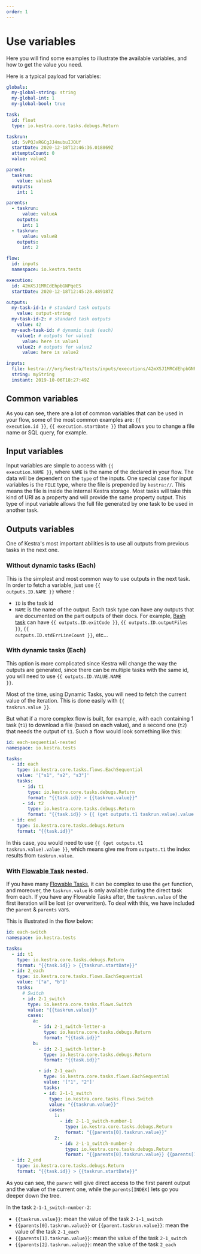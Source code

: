 ```yaml
---
order: 1
---
```


# Use variables

Here you will find some examples to illustrate the available variables, and how to get the value you need.

Here is a typical payload for variables:

```yaml
globals:
  my-global-string: string
  my-global-int: 1
  my-global-bool: true

task:
  id: float
  type: io.kestra.core.tasks.debugs.Return

taskrun:
  id: 5vPQJxRGCgJJ4mubuIJOUf
  startDate: 2020-12-18T12:46:36.018869Z
  attemptsCount: 0
  value: value2

parent:
  taskrun:
    value: valueA
  outputs:
    int: 1

parents:
  - taskrun:
      value: valueA
    outputs:
      int: 1
  - taskrun:
      value: valueB
    outputs:
      int: 2

flow:
  id: inputs
  namespace: io.kestra.tests

execution:
  id: 42mXSJ1MRCdEhpbGNPqeES
  startDate: 2020-12-18T12:45:28.489187Z

outputs:
  my-task-id-1: # standard task outputs
    value: output-string
  my-task-id-2: # standard task outputs
    value: 42
  my-each-task-id: # dynamic task (each)
    value1: # outputs for value1
      value: here is value1
    value2: # outputs for value2
      value: here is value2

inputs:
  file: kestra:///org/kestra/tests/inputs/executions/42mXSJ1MRCdEhpbGNPqeES/inputs/file/application.yml
  string: myString
  instant: 2019-10-06T18:27:49Z
```


## Common variables
As you can see, there are a lot of common variables that can be used in your flow, some of the most common examples are: <code v-pre>{{ execution.id }}</code>, <code v-pre>{{ execution.startDate }}</code> that allows you to change a file name or SQL query, for example.

## Input variables
Input variables are simple to access with <code v-pre>{{ execution.NAME }}</code>, where `NAME` is the name of the declared in your flow. The data will be dependent on the `type` of the inputs.
One special case for input variables is the `FILE` type, where the file is prepended by `kestra://`. This means the file is inside the internal Kestra storage. Most tasks will take this kind of URI as a property and will provide the same property output. This type of input variable allows the full file generated by one task to be used in another task.

## Outputs variables
One of Kestra's most important abilities is to use all outputs from previous tasks in the next one.

### Without dynamic tasks (Each)
This is the simplest and most common way to use outputs in the next task. In order to fetch a variable, just use <code v-pre>{{ outputs.ID.NAME }}</code> where :
* `ID` is the task id
* `NAME` is the name of the output. Each task type can have any outputs that are documented on the part outputs of their docs. For example, [Bash task](/plugins/core/tasks/scripts/io.kestra.core.tasks.scripts.Bash.md#outputs) can have <code v-pre>{{ outputs.ID.exitCode }}</code>, <code v-pre>{{ outputs.ID.outputFiles }}</code>, <code v-pre>{{ outputs.ID.stdErrLineCount }}</code>, etc...

### With dynamic tasks (Each)
This option is more complicated since Kestra will change the way the outputs are generated, since there can be multiple tasks with the same id, you will need to use <code v-pre>{{ outputs.ID.VALUE.NAME }}</code>.

Most of the time, using Dynamic Tasks, you will need to fetch the current value of the iteration. This is done easily with <code v-pre>{{ taskrun.value }}</code>.

But what if a more complex flow is built, for example, with each containing 1 task (`t1`) to download a file (based on each value), and a second one (`t2`) that needs the output of `t1`. Such a flow would look something like this:

```yaml
id: each-sequential-nested
namespace: io.kestra.tests

tasks:
  - id: each
    type: io.kestra.core.tasks.flows.EachSequential
    value: '["s1", "s2", "s3"]'
    tasks:
      - id: t1
        type: io.kestra.core.tasks.debugs.Return
        format: "{{task.id}} > {{taskrun.value}}"
      - id: t2
        type: io.kestra.core.tasks.debugs.Return
        format: "{{task.id}} > {{ (get outputs.t1 taskrun.value).value }} > {{taskrun.startDate}}"
  - id: end
    type: io.kestra.core.tasks.debugs.Return
    format: "{{task.id}}"
```

In this case, you would need to use <code v-pre>{{ (get outputs.t1 taskrun.value).value }}</code>, which means give me from `outputs.t1` the index results from `taskrun.value`.

### With [Flowable Task](../../tasks#flowable-tasks) nested.
If you have many [Flowable Tasks](../../tasks#flowable-tasks), it can be complex to use the `get` function, and moreover, the `taskrun.value` is only available during the direct task from each. If you have any Flowable Tasks after, the `taskrun.value` of the first iteration will be lost (or overwritten). To deal with this, we have included the `parent` & `parents` vars.

This is illustrated in the flow below:

```yaml
id: each-switch
namespace: io.kestra.tests

tasks:
  - id: t1
    type: io.kestra.core.tasks.debugs.Return
    format: "{{task.id}} > {{taskrun.startDate}}"
  - id: 2_each
    type: io.kestra.core.tasks.flows.EachSequential
    value: '["a", "b"]'
    tasks:
      # Switch
      - id: 2-1_switch
        type: io.kestra.core.tasks.flows.Switch
        value: "{{taskrun.value}}"
        cases:
          a:
            - id: 2-1_switch-letter-a
              type: io.kestra.core.tasks.debugs.Return
              format: "{{task.id}}"
          b:
            - id: 2-1_switch-letter-b
              type: io.kestra.core.tasks.debugs.Return
              format: "{{task.id}}"

            - id: 2-1_each
              type: io.kestra.core.tasks.flows.EachSequential
              value: '["1", "2"]'
              tasks:
              - id: 2-1-1_switch
                type: io.kestra.core.tasks.flows.Switch
                value: "{{taskrun.value}}"
                cases:
                  1:
                    - id: 2-1-1_switch-number-1
                      type: io.kestra.core.tasks.debugs.Return
                      format: "{{parents[0].taskrun.value}}"
                  2:
                    - id: 2-1-1_switch-number-2
                      type: io.kestra.core.tasks.debugs.Return
                      format: "{{parents[0].taskrun.value}} {{parents[1].taskrun.value}}"
  - id: 2_end
    type: io.kestra.core.tasks.debugs.Return
    format: "{{task.id}} > {{taskrun.startDate}}"

```

As you can see, the `parent` will give direct access to the first parent output and the value of the current one, while the `parents[INDEX]` lets go you deeper down the tree.

In the task `2-1-1_switch-number-2`:
- <code v-pre>{{taskrun.value}}</code>: mean the value of the task `2-1-1_switch`
- <code v-pre>{{parents[0].taskrun.value}}</code> or <code v-pre>{{parent.taskrun.value}}</code>: mean the value of the task `2-1_each`
- <code v-pre>{{parents[1].taskrun.value}}</code>: mean the value of the task `2-1_switch`
- <code v-pre>{{parents[2].taskrun.value}}</code>: mean the value of the task `2_each`
